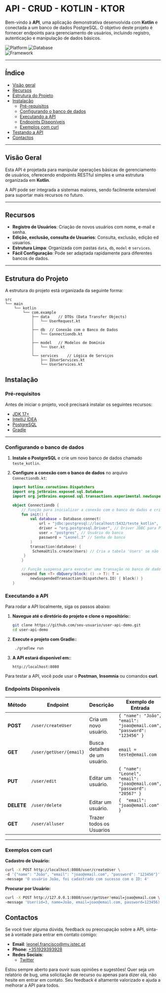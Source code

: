 # API - CRUD - KOTLIN - KTOR

Bem-vindo à **API**, uma aplicação demonstrativa desenvolvida com **Kotlin** e conectada a um banco de dados PostgreSQL. O objetivo deste projeto é fornecer endpoints para gerenciamento de usuários, incluindo registro, autenticação e manipulação de dados básicos.

![Platform](https://img.shields.io/badge/platform-Kotlin-blue.svg)
![Database](https://img.shields.io/badge/database-PostgreSQL-blue.svg)  
![Framework](https://img.shields.io/badge/framework-Ktor-blue.svg)  

---

## **Índice**

- [Visão geral](#visão-geral)
- [Recursos](#recursos)
- [Estrutura do Projeto](#estrutura-do-projeto)
- [Instalação](#instalação)
  - [Pré-requisitos](#pré-requisitos)
  - [Configurando o banco de dados](#configurando-o-banco-de-dados)
  - [Executando a API](#executando-api)
  - [Endpoints Disponíveis](#endpoints-disponiveis)
  - [Exemplos com curl](#exemplos-com-curl)
- [Testando a API](#testing-the-api)
- [Contactos](#contactos)

---

## **Visão Geral**

Esta API é projetada para manipular operações básicas de gerenciamento de usuários, oferecendo endpoints RESTful simples e uma estrutura organizada em **Kotlin**.

A API pode ser integrada a sistemas maiores, sendo facilmente extensível para suportar mais recursos no futuro.

---

## **Recursos**

- **Registro de Usuários**: Criação de novos usuários com nome, e-mail e senha.
- **Edição, exclusão, consulta de Usuarios**: Consulta, exclusão, edição ed usuarios.
- **Estrutura Limpa**: Organizada com pastas `data`, `db`, `model` e `services`.
- **Fácil Configuração**: Pode ser adaptada rapidamente para diferentes bancos de dados.

---

## **Estrutura do Projeto**

A estrutura do projeto está organizada da seguinte forma:

```plaintext
src
└── main
    └── kotlin
        └── com.example
            ├── data    // DTOs (Data Transfer Objects)
            │   └── UserRequest.kt
            │
            ├── db  // Conexão com o Banco de Dados
            │   └── Connectiondb.kt
            │
            ├── model   // Modelos de Domínio
            │   └── User.kt
            │
            └── services    // Lógica de Serviços
                ├── IUserServices.kt
                └── UserServices.kt
```
## **Instalação**

### **Pré-requisitos**

Antes de iniciar o projeto, você precisará instalar os seguintes recursos:

- [JDK 17+](https://adoptopenjdk.net/)
- [IntelliJ IDEA](https://www.jetbrains.com/idea/)
- [PostgreSQL](https://www.postgresql.org/download/)
- [Gradle](https://gradle.org/install/)

---

### **Configurando o banco de dados**

1. **Instale o PostgreSQL** e crie um novo banco de dados chamado `teste_kotlin`.

2. **Configure a conexão com o banco de dados** no arquivo `Connectiondb.kt`:

   ```kotlin
   import kotlinx.coroutines.Dispatchers
   import org.jetbrains.exposed.sql.Database
   import org.jetbrains.exposed.sql.transactions.experimental.newSuspendedTransaction

   object Connectiondb {
       // Função para inicializar a conexão com o banco de dados e criar a tabela Users se não existir.
       fun init() {
           val database = Database.connect(
               url = "jdbc:postgresql://localhost:5432/teste_kotlin", // URL do banco de dados
               driver = "org.postgresql.Driver", // Driver JDBC para PostgreSQL
               user = "postgres", // Usuário do banco
               password = "Leonel.3" // Senha do banco
           )
           transaction(database) {
            SchemaUtils.create(Users) // Cria a tabela 'Users' se não existir
        }
       }

       // Função suspensa para executar uma transação no banco de dados de forma assíncrona.
       suspend fun <T> dbQuery(block: () -> T): T =
           newSuspendedTransaction(Dispatchers.IO) { block() }
   }

### Executando a API

Para rodar a API localmente, siga os passos abaixo:

1. **Navegue até o diretório do projeto e clone o repositório:**:
     ```bash
     git clone https://github.com/seu-usuario/user-api-demo.git
     cd user-api-demo

2. **Execute o projeto com Gradle:**:
    ```bash
     ./gradlew run

3. **A API estará disponível em:**:
     ```bash
     http://localhost:8080

Para testar a API, você pode usar o **Postman**, **Insomnia** ou comandos **curl**.

### Endpoints Disponíveis

| **Método** | **Endpoint**       | **Descrição**                    | **Exemplo de Entrada**                                                                 |
|------------|--------------------|----------------------------------|--------------------------------------------------------------------------------------|
| **POST**   | `/user/createUser`  | Cria um novo usuário.            | `{ "name": "João", "email": "joao@email.com", "password": "123456" }`                 |
| **GET**    | `/user/getUser/{email}`      | Busca detalhes de um usuário.    | `email = teste@email.com`                                                                             |
| **PUT**    | `/user/edit`  | Editar um usuário.            | `{ "name": "Leonel", "email": "joao@email.com", "password": "20567" }`                 |
| **DELETE**    | `/user/delete`  | Editar um usuário.            | `{  "email": "joao@email.com" }`                 |
| **GET**    | `/user/alluser`  | Trazer todos os Usuarios          |                  |

---

### Exemplos com curl

**Cadastro de Usuário:**
```bash
curl -X POST http://localhost:8080/user/createUser \
-d '{"name": "João", "email": "joao@email.com", "password": "123456"}'
-message 'O usuário João, foi cadastrado com sucesso com o ID: 4'
```
**Procurar por Usuário:**
```bash
curl -X POST http://127.0.0.1:8080/user/getUser?email=joao@email.com \
-message 'User(id=3, name=João, email=joao@email.com, password=123456)'
```

## Contactos

Se você tiver alguma dúvida, feedback ou preocupação sobre a API, sinta-se à vontade para entrar em contato comigo:

- **Email**: [leonel.francisco@my.istec.pt](mailto:leonel.francisco@my.istec.pt)
- **Phone**: [+351929393928](tel:+351929393928)
- **Redes Sociais**:
  - [Twitter](https://x.com/lionelmendes_)

Estou sempre aberto para ouvir suas opiniões e sugestões! Quer seja um relatório de bug, uma solicitação de recurso ou apenas para dizer olá, não hesite em entrar em contato. Seu feedback é altamente valorizado e ajuda a melhorar a API para todos.
